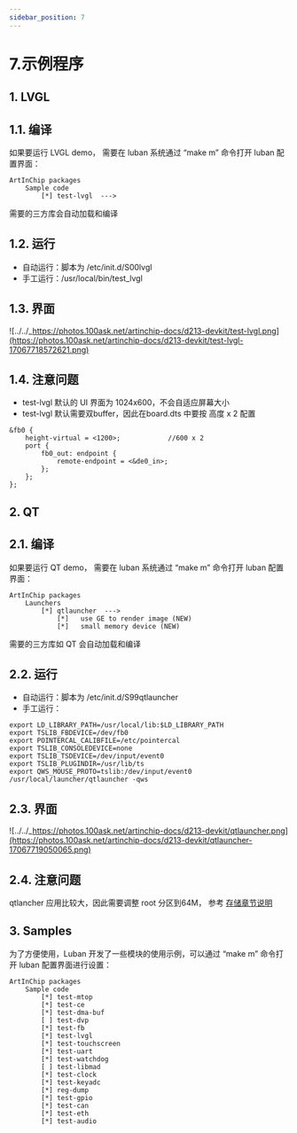 ```yaml
---
sidebar_position: 7
---
```


# 7.示例程序

## 1. LVGL

## 1.1. 编译

如果要运行 LVGL demo， 需要在 luban 系统通过 “make m” 命令打开 luban 配置界面：

```
ArtInChip packages
    Sample code
        [*] test-lvgl  --->
```

需要的三方库会自动加载和编译

## 1.2. 运行

- 自动运行：脚本为 /etc/init.d/S00lvgl
- 手工运行：/usr/local/bin/test_lvgl

## 1.3. 界面

![../../_https://photos.100ask.net/artinchip-docs/d213-devkit/test-lvgl.png](https://photos.100ask.net/artinchip-docs/d213-devkit/test-lvgl-17067718572621.png)

## 1.4. 注意问题

- test-lvgl 默认的 UI 界面为 1024x600，不会自适应屏幕大小
- test-lvgl 默认需要双buffer，因此在board.dts 中要按 高度 x 2 配置

```
&fb0 {
    height-virtual = <1200>;            //600 x 2
    port {
        fb0_out: endpoint {
            remote-endpoint = <&de0_in>;
        };
    };
};
```

## 2. QT

## 2.1. 编译

如果要运行 QT demo， 需要在 luban 系统通过 “make m” 命令打开 luban 配置界面：

```
ArtInChip packages
    Launchers
        [*] qtlauncher  --->
            [*]   use GE to render image (NEW)
            [*]   small memory device (NEW)
```

需要的三方库如 QT 会自动加载和编译

## 2.2. 运行

- 自动运行：脚本为 /etc/init.d/S99qtlauncher
- 手工运行：

```
export LD_LIBRARY_PATH=/usr/local/lib:$LD_LIBRARY_PATH
export TSLIB_FBDEVICE=/dev/fb0
export POINTERCAL_CALIBFILE=/etc/pointercal
export TSLIB_CONSOLEDEVICE=none
export TSLIB_TSDEVICE=/dev/input/event0
export TSLIB_PLUGINDIR=/usr/lib/ts
export QWS_MOUSE_PROTO=tslib:/dev/input/event0
/usr/local/launcher/qtlauncher -qws
```

## 2.3. 界面

![../../_https://photos.100ask.net/artinchip-docs/d213-devkit/qtlauncher.png](https://photos.100ask.net/artinchip-docs/d213-devkit/qtlauncher-17067719050065.png)

## 2.4. 注意问题

qtlancher 应用比较大，因此需要调整 root 分区到64M， 参考 [存储章节说明](storage.html#ref-luban-bringup-storage)

## 3. Samples

为了方便使用，Luban 开发了一些模块的使用示例，可以通过 “make m” 命令打开 luban 配置界面进行设置：

```
ArtInChip packages
    Sample code
        [*] test-mtop
        [*] test-ce
        [*] test-dma-buf
        [ ] test-dvp
        [*] test-fb
        [*] test-lvgl
        [*] test-touchscreen
        [*] test-uart
        [*] test-watchdog
        [ ] test-libmad
        [*] test-clock
        [*] test-keyadc
        [*] reg-dump
        [*] test-gpio
        [*] test-can
        [*] test-eth
        [*] test-audio
```